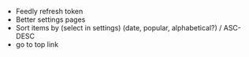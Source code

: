 - Feedly refresh token
- Better settings pages
- Sort items by (select in settings) (date, popular, alphabetical?) / ASC-DESC
- go to top link

